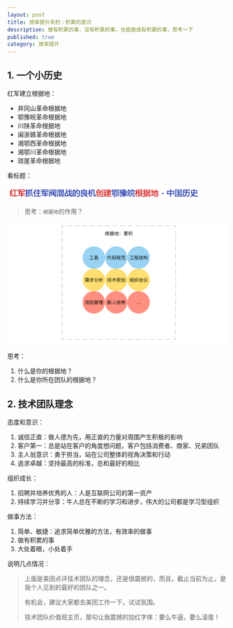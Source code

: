 ```yaml
---
layout: post
title: 效率提升系列：积累的意识
description: 做有积累的事，没有积累的事，也能做成有积累的事，思考一下
published: true
category: 效率提升
---
```


## 1. 一个小历史

红军建立根据地：

* 井冈山革命根据地
* 鄂豫皖革命根据地
* 川陕革命根据地
* 闽浙赣革命根据地
* 湘鄂西革命根据地
* 湘鄂川革命根据地
* 琼崖革命根据地

看标题：

![](/images/thought-of-work/accumulation-of-red-team-demo.png)

> 思考：`根据地`的作用？

![](/images/thought-of-work/accumulation-details.png)
 
思考：

1. 什么是你的根据地？
1. 什么是你所在团队的根据地？

## 2. 技术团队理念

态度和意识：

1. 诚信正直：做人德为先，用正直的力量对周围产生积极的影响
1. 客户第一：总是站在客户的角度想问题，客户包括消费者、商家、兄弟团队
1. 主人翁意识：勇于担当，站在公司整体的视角决策和行动
1. 追求卓越：坚持最高的标准，总和最好的相比

组织成长：

1. 招聘并培养优秀的人：人是互联网公司的第一资产
2. 持续学习并分享：牛人总在不断的学习和进步，伟大的公司都是学习型组织


做事方法：

1. 简单、敏捷：追求简单优雅的方法，有效率的做事
1. 做有积累的事
1. 大处着眼，小处着手



说明几点情况：

> 上面是美团点评技术团队的理念，还是很震撼的，而且，截止当前为止，是我个人见到的最好的团队之一。
> 
> 有机会，建议大家都去美团工作一下，试试氛围。
> 
> 技术团队价值观主页，那句让我震撼的加红字体：要么牛逼，要么滚蛋！








[NingG]:    http://ningg.github.com  "NingG"










